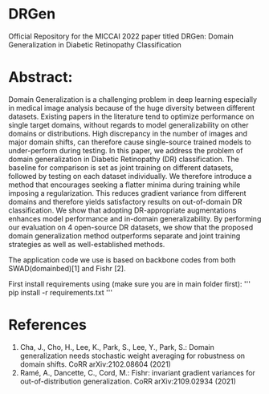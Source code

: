 # DRGen
Official Repository for the MICCAI 2022 paper titled DRGen: Domain Generalization in Diabetic Retinopathy Classification

# Abstract:
Domain  Generalization  is  a  challenging  problem  in  deep learning especially in medical image analysis because of the huge diversity between different datasets. Existing papers in the literature tend to optimize performance on single target domains, without regards to model generalizability on other domains or distributions. High discrepancy in the number of images and major domain shifts, can therefore cause single-source trained models to under-perform during testing. In this paper, we address the problem of domain generalization in Diabetic Retinopathy (DR) classification. The baseline for comparison is set as joint training on different datasets, followed by testing on each dataset individually. We therefore introduce a method that encourages seeking a flatter minima during training while imposing a regularization. This reduces gradient variance from different domains and therefore yields satisfactory results on out-of-domain DR classification. We show that adopting DR-appropriate augmentations enhances model performance and in-domain generalizability. By performing our evaluation on 4 open-source DR datasets, we show that the proposed domain generalization method outperforms separate and joint training strategies as well as well-established methods.

The application code we use is based on backbone codes from both SWAD(domainbed)[1] and Fishr [2].

First install requirements using (make sure you are in main folder first):
'''
pip install -r requirements.txt
'''

# References
1. Cha, J., Cho, H., Lee, K., Park, S., Lee, Y., Park, S.: Domain generalization needs stochastic weight averaging for robustness on domain shifts. CoRR arXiv:2102.08604 (2021)
2. Ramé, A., Dancette, C., Cord, M.: Fishr: invariant gradient variances for out-of-distribution generalization. CoRR arXiv:2109.02934 (2021)

